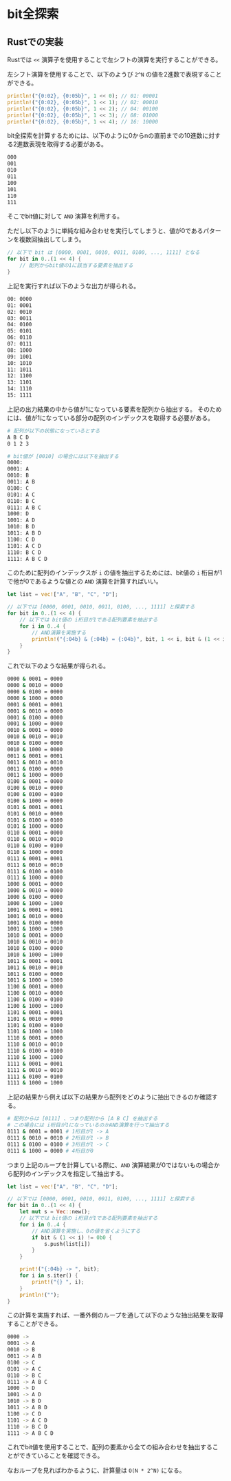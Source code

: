 # bit全探索

<!-- START doctoc -->
<!-- END doctoc -->

## Rustでの実装

Rustでは `<<` 演算子を使用することで左シフトの演算を実行することができる。

左シフト演算を使用することで、以下のようび `2^N` の値を2進数で表現することができる。

```rust
println!("{0:02}, {0:05b}", 1 << 0); // 01: 00001 
println!("{0:02}, {0:05b}", 1 << 1); // 02: 00010
println!("{0:02}, {0:05b}", 1 << 2); // 04: 00100
println!("{0:02}, {0:05b}", 1 << 3); // 08: 01000
println!("{0:02}, {0:05b}", 1 << 4); // 16: 10000
```

bit全探索を計算するためには、以下のように0からnの直前までの10進数に対する2進数表現を取得する必要がある。

```bash
000
001
010
011
100
101
110
111
```

そこでbit値に対して `AND` 演算を利用する。

ただし以下のように単純な組み合わせを実行してしまうと、値が0であるパターンを複数回抽出してしまう。

```rust
// 以下で bit は [0000, 0001, 0010, 0011, 0100, ..., 1111] となる
for bit in 0..(1 << 4) {
    // 配列からbit値の1に該当する要素を抽出する
}
```

上記を実行すれば以下のような出力が得られる。

```bash
00: 0000
01: 0001
02: 0010
03: 0011
04: 0100
05: 0101
06: 0110
07: 0111
08: 1000
09: 1001
10: 1010
11: 1011
12: 1100
13: 1101
14: 1110
15: 1111
```

上記の出力結果の中から値が1になっている要素を配列から抽出する。
そのためには、値が1になっている部分の配列のインデックスを取得する必要がある。

```bash
# 配列が以下の状態になっているとする
A B C D
0 1 2 3

# bit値が [0010] の場合には以下を抽出する
0000: 
0001: A
0010: B
0011: A B
0100: C
0101: A C
0110: B C
0111: A B C
1000: D
1001: A D
1010: B D
1011: A B D
1100: C D
1101: A C D
1110: B C D
1111: A B C D
```

このために配列のインデックスが `i` の値を抽出するためには、bit値の `i` 桁目が1で他が0であるような値との `AND` 演算を計算すればいい。

```rust
let list = vec!["A", "B", "C", "D"];

// 以下では [0000, 0001, 0010, 0011, 0100, ..., 1111] と探索する
for bit in 0..(1 << 4) {
    // 以下では bit値の i桁目が1である配列要素を抽出する
    for i in 0..4 {
        // AND演算を実施する
        println!("{:04b} & {:04b} = {:04b}", bit, 1 << i, bit & (1 << i));
    }
}
```

これで以下のような結果が得られる。

```bash
0000 & 0001 = 0000
0000 & 0010 = 0000
0000 & 0100 = 0000
0000 & 1000 = 0000
0001 & 0001 = 0001
0001 & 0010 = 0000
0001 & 0100 = 0000
0001 & 1000 = 0000
0010 & 0001 = 0000
0010 & 0010 = 0010
0010 & 0100 = 0000
0010 & 1000 = 0000
0011 & 0001 = 0001
0011 & 0010 = 0010
0011 & 0100 = 0000
0011 & 1000 = 0000
0100 & 0001 = 0000
0100 & 0010 = 0000
0100 & 0100 = 0100
0100 & 1000 = 0000
0101 & 0001 = 0001
0101 & 0010 = 0000
0101 & 0100 = 0100
0101 & 1000 = 0000
0110 & 0001 = 0000
0110 & 0010 = 0010
0110 & 0100 = 0100
0110 & 1000 = 0000
0111 & 0001 = 0001
0111 & 0010 = 0010
0111 & 0100 = 0100
0111 & 1000 = 0000
1000 & 0001 = 0000
1000 & 0010 = 0000
1000 & 0100 = 0000
1000 & 1000 = 1000
1001 & 0001 = 0001
1001 & 0010 = 0000
1001 & 0100 = 0000
1001 & 1000 = 1000
1010 & 0001 = 0000
1010 & 0010 = 0010
1010 & 0100 = 0000
1010 & 1000 = 1000
1011 & 0001 = 0001
1011 & 0010 = 0010
1011 & 0100 = 0000
1011 & 1000 = 1000
1100 & 0001 = 0000
1100 & 0010 = 0000
1100 & 0100 = 0100
1100 & 1000 = 1000
1101 & 0001 = 0001
1101 & 0010 = 0000
1101 & 0100 = 0100
1101 & 1000 = 1000
1110 & 0001 = 0000
1110 & 0010 = 0010
1110 & 0100 = 0100
1110 & 1000 = 1000
1111 & 0001 = 0001
1111 & 0010 = 0010
1111 & 0100 = 0100
1111 & 1000 = 1000
```

上記の結果から例えば以下の結果から配列をどのように抽出できるのか確認する。

```bash
# 配列からは [0111] 、つまり配列から [A B C] を抽出する
# この場合には i桁目が1になっているのかAND演算を行って抽出する
0111 & 0001 = 0001 # 1桁目が1 -> A
0111 & 0010 = 0010 # 2桁目が1 -> B
0111 & 0100 = 0100 # 3桁目が1 -> C
0111 & 1000 = 0000 # 4桁目が0
```

つまり上記のループを計算している際に、`AND` 演算結果が0ではないもの場合から配列のインデックスを指定して抽出する。

```rust
let list = vec!["A", "B", "C", "D"];

// 以下では [0000, 0001, 0010, 0011, 0100, ..., 1111] と探索する
for bit in 0..(1 << 4) {
    let mut s = Vec::new();
    // 以下では bit値の i桁目が1である配列要素を抽出する
    for i in 0..4 {
        // AND演算を実施し、0の値を省くようにする
        if bit & (1 << i) != 0b0 {
            s.push(list[i])
        }
    }

    print!("{:04b} -> ", bit);
    for i in s.iter() {
        print!("{} ", i);
    }
    println!("");
}
```

この計算を実施すれば、一番外側のループを通して以下のような抽出結果を取得することができる。

```bash
0000 -> 
0001 -> A 
0010 -> B 
0011 -> A B 
0100 -> C 
0101 -> A C 
0110 -> B C 
0111 -> A B C 
1000 -> D 
1001 -> A D 
1010 -> B D 
1011 -> A B D 
1100 -> C D 
1101 -> A C D 
1110 -> B C D 
1111 -> A B C D 
```

これでbit値を使用することで、配列の要素から全ての組み合わせを抽出することができていることを確認できる。

なおループを見ればわかるように、計算量は `O(N * 2^N)` になる。
